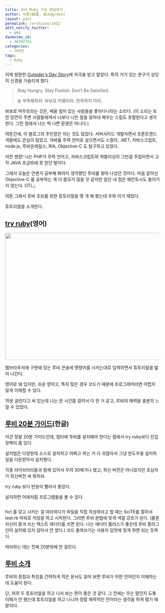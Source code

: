 ```yaml
---
title: 루비 Ruby 기초 연습하기
author: 녹풍(綠風, Windgreen)
layout: post
permalink: /archives/1412
aktt_notify_twitter:
  - yes
daumview_id:
  - 36707751
categories:
  - 서버단
tags:
  - Ruby
---
```

어제 방문한 <a href="http://blog.outsider.ne.kr/" rel="nofollow" target="_blank">Outsider&#8217;s Dev Story</a>에 자극을 받고 말았다. 특히 거기 있는 문구가 상당히 신경을 거슬리게 했다.

> Stay Hungry. Stay Foolish. Don&#8217;t Be Satisfied.
> 
> 늘 부족해하라. 바보로 머물러라. 만족하지 마라.

바보로 머무르라는 것은, 배울 점이 있는 사람들을 쫓아다니라는 소리다. (이 소리는 또한 당연히 주변 사람들에게서 나보다 나은 점을 찾아내 배우는 스킬도 포함된다고 생각한다. 그런 점에서 나는 썩 나쁜 환경은 아니다.)

여튼간에, 이 블로그의 주인장은 아는 것도 많았다. 서버사이드 개발자면서 프론트엔드 개발에도 관심이 많았고, 자바를 주력 언어로 삼으면서도 스칼라, .NET, 자바스크립트, node.js, 루비온레일스, RIA, Objective-C 도 탐구하고 있었다.

이런 젠장! 나는 PHP가 주력 언어고, 자바스크립트와 퍼블리싱이 그만큼 주업이면서 고작 JAVA 조금밖에 못 한단 말이다.

그래서 오늘은 언젠가 공부해 봐야지 생각했던 루비를 찾아 나섰던 것이다. 마음 같아선 Objective-C 를 공부하는 게 더 쓸모가 많을 것 같지만 일단 내 컴은 해킨토시도 돌아가지 않는다. OTL;;

여튼 그래서 루비 초보를 위한 튜토리얼을 몇 개 해 봤는데 우와 이거 재밌다.

튜토리얼을 소개한다.

## [try ruby][1](영어)

<img class="aligncenter" src="https://dl.dropbox.com/u/15546257/blog/mytory/ruby-try.png" alt="" width="640" height="413" />

웹브라우저에 구현돼 있는 루비 콘솔에 명령어를 시키는대로 입력하면서 튜토리얼을 밟아 나간다.

영어로 돼 있지만, 쉬운 영어고, 특히 많은 경우 코드기 때문에 프로그래머라면 어렵지 않게 이해할 수 있다.

15분 걸린다고 써 있는데 나는 한 시간쯤 걸려서 다 한 거 같고, 루비의 매력을 충분히 느낄 수 있었다.

## [루비 20분 가이드][2](한글)

이건 정말 20분 가이드인데, 컴터에 루비를 설치해야 한다는 점에서 try ruby보다 진입장벽이 좀 있다.

설치법은 다양한데 소스로 설치하고 어쩌고 하는 거 다 귀찮아서 그냥 윈도우용 설치파일을 다운받아서 설치했다.

각종 라이브러리들과 함께 있어서 무려 30메가나 됐고, 최신 버전은 아니었지만 초심자가 최신버전 써 뭐하랴.

try ruby 보다 반응이 빨라서 좋았다.

설치하면 어래처럼 프로그램들을 볼 수 있다.

<p style="text-align: center;">
  <img class="aligncenter" src="https://dl.dropbox.com/u/15546257/blog/mytory/ruby-fxri.jpg" alt="" />
</p>

fxri 를 갖고 시키는 걸 따라하다가 파일을 직접 작성하라고 할 때는 SciTE를 열어서 test.rb 따위로 저장을 하고 시작한다. 그러면 루비 문법에 맞게 색깔 강조가 된다. (물론 자신이 즐겨 쓰는 텍스트 에디터를 쓰면 된다. 나는 에디터 플러스가 좋은데 루비 플러그인이 설치돼 있지 않아서 안 썼다.) 코드 들여쓰기는 사용자 입맛에 맞게 하면 되는 듯하다.

따라하는 데는 진짜 20분밖에 안 걸린다.

## [루비 소개][3]

루비의 장점과 특징을 간략하게 적은 문서도 읽어 보면 루비가 어떤 언어인지 이해하는 데 도움이 된다.

단, 위의 두 튜토리얼을 하고 나서 보는 편이 좋은 것 같다. 그 전에는 무슨 말인지 도통 이해가 안 됐는데 튜토리얼을 하고 나니까 정말 매력적인 언어라는 생각을 하게 됐기 때문이다.

 [1]: http://tryruby.org/
 [2]: http://www.ruby-lang.org/ko/documentation/quickstart/
 [3]: http://www.ruby-lang.org/ko/about/